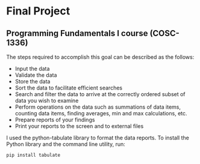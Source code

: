 # Final Project

## Programming Fundamentals I course (COSC-1336)


The steps required to accomplish this goal can be described as the follows:

* Input the data
* Validate the data
* Store the data
* Sort the data to facilitate efficient searches
* Search and filter the data to arrive at the correctly ordered subset of data you wish to examine
* Perform operations on the data such as summations of data items, counting data items, finding averages, min and max calculations, etc.
* Prepare reports of your findings
* Print your reports to the screen and to external files

I used the python-tabulate library to format the data reports.
To install the Python library and the command line utility, run:

    pip install tabulate
